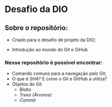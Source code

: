 # Desafio da DIO

## Sobre o repositório:

 - Criado para o desafio de projeto da DIO;

 - Introdução ao mundo do Git e GiHub

### Nesse repositório é possivel encontrar:

- Comando comuns para a navegação pelo Git;
- O que é *SHA*? E como o Git e GitHub a utiliza?
- Objetos do Git
     - *Blobs*
     - *Trees (Árvores)*
     - *Commit*